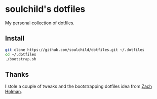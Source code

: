 # soulchild's dotfiles

My personal collection of dotfiles.

## Install

```sh
git clone https://github.com/soulchild/dotfiles.git ~/.dotfiles
cd ~/.dotfiles
./bootstrap.sh
```

## Thanks

I stole a couple of tweaks and the bootstrapping dotfiles idea from [Zach Holman](https://github.com/holman).

